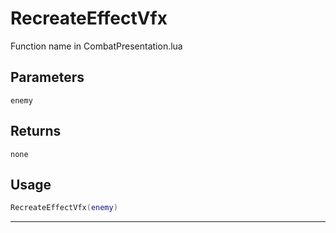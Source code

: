# RecreateEffectVfx
Function name in CombatPresentation.lua
## Parameters
`enemy`
## Returns
`none`
## Usage
```lua
RecreateEffectVfx(enemy)
```
---

